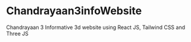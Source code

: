 # Chandrayaan3infoWebsite
Chandrayaan 3 Informative 3d website using React JS, Tailwind CSS and Three JS
